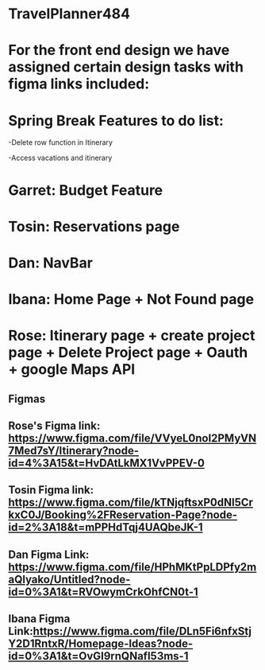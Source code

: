 # TravelPlanner484
# For the front end design we have assigned certain design tasks with figma links included:
# Spring Break Features to do list:
-Delete row function in Itinerary

-Access vacations and itinerary

# Garret: Budget Feature
# Tosin: Reservations page
# Dan: NavBar
# Ibana: Home Page + Not Found page
# Rose: Itinerary page + create project page + Delete Project page + Oauth + google Maps API
## Figmas
## Rose's Figma link: https://www.figma.com/file/VVyeL0noI2PMyVN7Med7sY/Itinerary?node-id=4%3A15&t=HvDAtLkMX1VvPPEV-0
## Tosin Figma link: https://www.figma.com/file/kTNjqftsxP0dNl5CrkxC0J/Booking%2FReservation-Page?node-id=2%3A18&t=mPPHdTqj4UAQbeJK-1
## Dan Figma Link: https://www.figma.com/file/HPhMKtPpLDPfy2maQlyako/Untitled?node-id=0%3A1&t=RVOwymCrkOhfCN0t-1
## Ibana Figma Link:https://www.figma.com/file/DLn5Fi6nfxStjY2D1RntxR/Homepage-Ideas?node-id=0%3A1&t=OvGI9rnQNafI53ms-1

 
